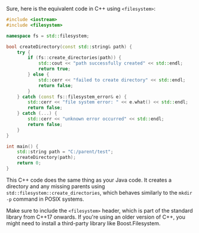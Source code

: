Sure, here is the equivalent code in C++ using `<filesystem>`:

```cpp
#include <iostream>
#include <filesystem>

namespace fs = std::filesystem;

bool createDirectory(const std::string& path) {
    try {
        if (fs::create_directories(path)) {
            std::cout << "path successfully created" << std::endl;
            return true;
        } else {
            std::cerr << "failed to create directory" << std::endl;
            return false;
        }
    } catch (const fs::filesystem_error& e) {
        std::cerr << "file system error: " << e.what() << std::endl;
        return false;
    } catch (...) {
        std::cerr << "unknown error occurred" << std::endl;
        return false;
    }
}

int main() {
    std::string path = "C:/parent/test";
    createDirectory(path);
    return 0;
}
```

This C++ code does the same thing as your Java code. It creates a directory and any missing parents using `std::filesystem::create_directories`, which behaves similarly to the `mkdir -p` command in POSIX systems.

Make sure to include the `<filesystem>` header, which is part of the standard library from C++17 onwards. If you're using an older version of C++, you might need to install a third-party library like Boost.Filesystem.
